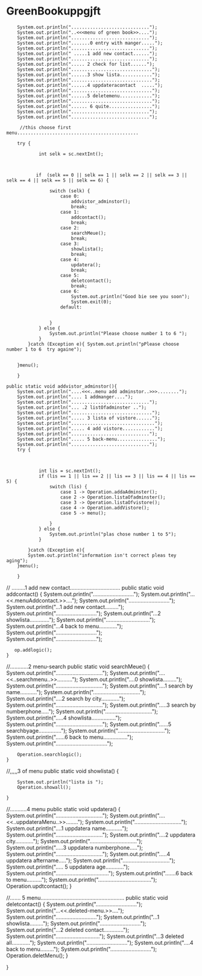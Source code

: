 # GreenBookuppgjft

        System.out.println(".............................");
        System.out.println("..<<<menu of green book>>....");
        System.out.println(".............................");
        System.out.println(".......0 entry with manger.....");
        System.out.println(".............................");
        System.out.println(" .....1 add new contact......");
        System.out.println(".............................");
        System.out.println("..... 2 check for list......");
        System.out.println("..............................");
        System.out.println("......3 show lista............");
        System.out.println("..............................");
        System.out.println("......4 uppdateracontact  .....");
        System.out.println("..............................");
        System.out.println("......5 deletemenu............");
        System.out.println("..............................");
        System.out.println("...... 6 quite................");
        System.out.println(".............................");
        System.out.println(".............................");

         //this choose first menu.............................................

        try {

                int selk = sc.nextInt();



               if  (selk == 0 || selk == 1 || selk == 2 || selk == 3 || selk == 4 || selk == 5 || selk == 6) {

                    switch (selk) {
                        case 0:
                            addvistor_adminstor();
                            break;
                        case 1:
                            addcontact();
                            break;
                        case 2:
                            searchMeue();
                            break;
                        case 3:
                            showlista();
                            break;
                        case 4:
                            updatera();
                            break;
                        case 5:
                            deletcontact();
                            break;
                        case 6:
                            System.out.println("Good bie see you soon");
                            System.exit(0);
                        default:


                    }
                } else {
                    System.out.println("Please choose number 1 to 6 ");
                }
            }catch (Exception e){ System.out.println("pPlease choose number 1 to 6  try againe");


        }menu();

        }

    public static void addvistor_adminstor(){
        System.out.println("....<<<..menu add adminstor..>>>........");
        System.out.println(".... 1 addmanger....");
        System.out.println(".............................");
        System.out.println("... .2 listOfadminster ..");
        System.out.println("..............................");
        System.out.println("..... 3 lista of vistore......");
        System.out.println("...............................");
        System.out.println("..... 4 add vistore............");
        System.out.println(".............................");
        System.out.println("..... 5 back-menu...............");
        System.out.println(".............................");
        try {



                int lis = sc.nextInt();
                if (lis == 1 || lis == 2 || lis == 3 || lis == 4 || lis == 5) {
                    switch (lis) {
                        case 1 -> Operation.addaAdminster();
                        case 2 -> Operation.listaOfadminster();
                        case 3 -> Operation.listaOfvistore();
                        case 4 -> Operation.addVistore();
                        case 5 -> menu();

                    }
                } else {
                    System.out.println("plas chose number 1 to 5");
                }

            }catch (Exception e){
            System.out.println("information isn't correct pleas tey aging");
        }menu();

        }

// .........1 add new contact.................................
    public static void addcontact() {
        System.out.println("...........................");
        System.out.println("...<<.menuAddcontact.>>....");
        System.out.println("...........................");
        System.out.println("...1 add new contact.........");
        System.out.println("...........................");
        System.out.println("...2 showlista.............");
        System.out.println(".............................");
        System.out.println("...4 back to menu............");
        System.out.println("...........................");
        System.out.println("...........................");

       op.addlogic();
    }
//............2 menu-search
    public static void searchMeue() {
        System.out.println("...............................");
        System.out.println("....<<..searchmenu..>>..........");
        System.out.println("....0 showlista.........");
        System.out.println("...............................");
        System.out.println("....1 search by name...........");
        System.out.println("...............................");
        System.out.println("....2 search by city............");
        System.out.println("...............................");
        System.out.println(".....3 search by numberphone.....");
        System.out.println("...............................");
        System.out.println(".....4 showlista................");
        System.out.println("...............................");
        System.out.println("......5 searchbyage...............");
        System.out.println("...............................");
        System.out.println("......6 back to menu................");
        System.out.println("..................................");


        Operation.searchlogic();
    }
//,,,,,3 of menu
    public static void showlista() {

        System.out.println("lista is ");
        Operation.showall();

    }
//...........4 menu
    public static void updatera() {
        System.out.println("...............................");
        System.out.println("....<<..uppdateraMenu..>>........");
        System.out.println("...............................");
        System.out.println("....1 uppdatera name...........");
        System.out.println("...............................");
        System.out.println("....2 uppdatera city............");
        System.out.println("...............................");
        System.out.println(".....3 uppdatera numberphone.....");
        System.out.println("...............................");
        System.out.println(".....4  uppdatera aftername.....");
        System.out.println("...............................");
        System.out.println("..... 5 uppdatera age............");
        System.out.println("...................................");
        System.out.println(".......6 back to menu..........");
        System.out.println("...................................");
        Operation.updtcontact();
    }

//....... 5 menu.......................................................
    public static void deletcontact() {
        System.out.println("...........................");
        System.out.println("...<<.deleted-menu.>>....");
        System.out.println("...........................");
        System.out.println("...1 showlista.........");
        System.out.println("...........................");
        System.out.println("...2  deleted contact.............");
        System.out.println(".............................");
        System.out.println("...3  deleted all............");
        System.out.println("...........................");
        System.out.println("....4 back to menu.........");
        System.out.println("...........................");
        Operation.deletMenu();
    }

}
